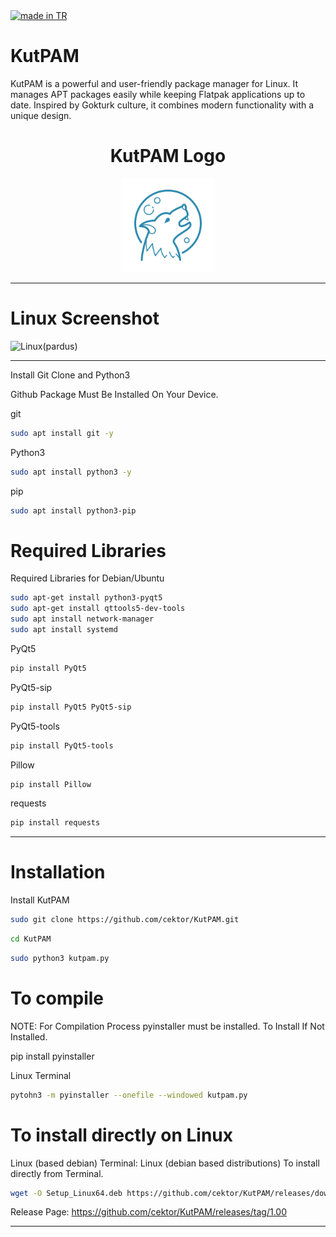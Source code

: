 <a href="#">
    <img src="https://raw.githubusercontent.com/pedromxavier/flag-badges/main/badges/TR.svg" alt="made in TR">
</a>

# KutPAM
KutPAM is a powerful and user-friendly package manager for Linux. It manages APT packages easily while keeping Flatpak applications up to date. Inspired by Gokturk culture, it combines modern functionality with a unique design.


<h1 align="center">KutPAM Logo</h1>

<p align="center">
  <img src="kutpamlo.png" alt="KutPAM Logo" width="150" height="150">
</p>


----------------------

# Linux Screenshot
![Linux(pardus)](screenshot/kutpam_linux.gif)  

--------------------
Install Git Clone and Python3

Github Package Must Be Installed On Your Device.

git
```bash
sudo apt install git -y
```

Python3
```bash
sudo apt install python3 -y 

```

pip
```bash
sudo apt install python3-pip

```

# Required Libraries

Required Libraries for Debian/Ubuntu
```bash
sudo apt-get install python3-pyqt5
sudo apt-get install qttools5-dev-tools
sudo apt install network-manager
sudo apt install systemd
```


PyQt5
```bash
pip install PyQt5
```
PyQt5-sip
```bash
pip install PyQt5 PyQt5-sip
```

PyQt5-tools
```bash
pip install PyQt5-tools
```

Pillow
```bash
pip install Pillow
```

requests
```bash
pip install requests
```
----------------------------------


# Installation
Install KutPAM

```bash
sudo git clone https://github.com/cektor/KutPAM.git
```
```bash
cd KutPAM
```

```bash
sudo python3 kutpam.py

```

# To compile

NOTE: For Compilation Process pyinstaller must be installed. To Install If Not Installed.

pip install pyinstaller 

Linux Terminal 
```bash
pytohn3 -m pyinstaller --onefile --windowed kutpam.py
```

# To install directly on Linux

Linux (based debian) Terminal: Linux (debian based distributions) To install directly from Terminal.
```bash
wget -O Setup_Linux64.deb https://github.com/cektor/KutPAM/releases/download/1.00/Setup_Linux64.deb && sudo apt install ./Setup_Linux64.deb && sudo apt-get install -f -y
```


Release Page: https://github.com/cektor/KutPAM/releases/tag/1.00

----------------------------------
